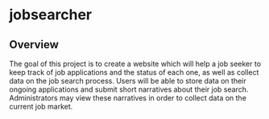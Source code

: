 # jobsearcher

## Overview

The goal of this project is to create a website which will help a job seeker to keep track of job applications and the status of each one, as well as collect data on the job search process. Users will be able to store data on their ongoing applications and submit short narratives about their job search. Administrators may view these narratives in order to collect data on the current job market.
